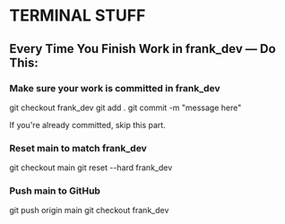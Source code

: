 # TERMINAL STUFF

## Every Time You Finish Work in frank_dev — Do This:

### Make sure your work is committed in frank_dev

git checkout frank_dev
git add .
git commit -m "message here"

If you're already committed, skip this part.

### Reset main to match frank_dev

git checkout main
git reset --hard frank_dev

### Push main to GitHub

git push origin main
git checkout frank_dev
